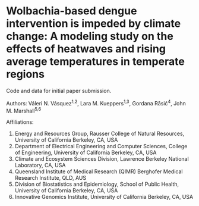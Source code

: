 # Wolbachia-based dengue intervention is impeded by climate change: A modeling study on the effects of heatwaves and rising average temperatures in temperate regions

Code and data for initial paper submission. 

Authors: Váleri N. Vásquez<sup>1,2</sup>, Lara M. Kueppers<sup>1,3</sup>, Gordana Rāsić<sup>4</sup>, John M. Marshall<sup>5,6</sup>

Affiliations: 
1. Energy and Resources Group, Rausser College of Natural Resources, University of California Berkeley, CA, USA
2. Department of Electrical Engineering and Computer Sciences, College of Engineering, University of California Berkeley, CA, USA
3. Climate and Ecosystem Sciences Division, Lawrence Berkeley National Laboratory, CA, USA
4. Queensland Institute of Medical Research (QIMR) Berghofer Medical Research Institute, QLD, AUS
5. Division of Biostatistics and Epidemiology, School of Public Health, University of California Berkeley, CA, USA  
6. Innovative Genomics Institute, University of California Berkeley, CA, USA
